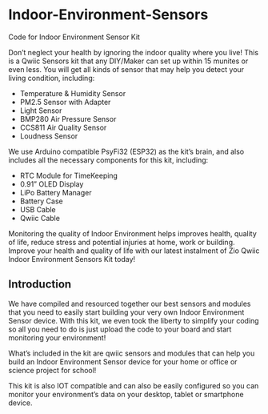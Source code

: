 # Indoor-Environment-Sensors
Code for Indoor Environment Sensor Kit

Don’t neglect your health by ignoring the indoor quality where you live! This is a Qwiic Sensors kit that any DIY/Maker can set up within 15 munites or even less. You will get all kinds of sensor that may help you detect your living condition, including:

- Temperature & Humidity Sensor
- PM2.5 Sensor with Adapter
- Light Sensor
- BMP280 Air Pressure Sensor
- CCS811 Air Quality Sensor
- Loudness Sensor


We use  Arduino compatible PsyFi32 (ESP32) as the kit’s brain, and also includes all the necessary components for this kit, including:

- RTC Module for TimeKeeping
- 0.91” OLED Display
- LiPo Battery Manager
- Battery Case
- USB Cable
- Qwiic Cable


Monitoring the quality of Indoor Environment helps improves health, quality of life, reduce stress and potential injuries at home, work or building. Improve your health and quality of life with our latest instalment of Zio Qwiic Indoor Environment Sensors Kit today!


## Introduction

We have compiled and resourced together our best sensors and modules that you need to easily start building your very own Indoor Environment Sensor device. With this kit, we even took the liberty to simplify your coding so all you need to do is just upload the code to your board and start monitoring your environment!

 

What’s included in the kit are qwiic sensors and modules that can help you build an Indoor Environment Sensor device for your home or office or science project for school! 

 

This kit is also IOT compatible and can also be easily configured so you can monitor your environment’s data on your desktop, tablet or smartphone device.
